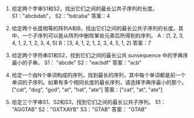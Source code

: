 

1. 给定两个字串S1和S2，找出它们之间的最长公共子序列的长度。
S1："abcbdab"，
S2："bdcaba"
答案：4

2. 给定两个长度相等的阵列A和B，找出它们之间的最长公共子序列的长度。其中，一个子序列可以是从阵列中删除某些元素后所得到的序列。
A：[1, 2, 3, 4, 1, 2, 1, 2, 3, 4, 5]
B：[3, 4, 1, 2, 1, 2, 3, 4, 5, 1, 2]
答案：7

3. 给定两个字符串S1和S2，找到它们之间的最长公共 sunsequence 中的字典序最小的子串。
S1： "abcde"
S2："eacbdf"
答案："acb"

4. 给定一个由N个单词构成的序列，找到最长的序列，其中每个单词都是前一个单词的子序列。如果有多个相同长度的最长序列，请选择字典序最小的那个。
["cat", "dog", "god", "at", "hat", "ate"]
答案：["cat", "at", "ate"]

5. 给定三个字串S1、S2和S3，找到它们之间的最长公共子序列。
S1： "AGGTAB"
S2："GXTXAYB"
S3："GTAB"
答案： "GTAB"